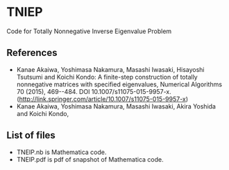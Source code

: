 # TNIEP
Code for Totally Nonnegative Inverse Eigenvalue Problem

## References
- Kanae Akaiwa, Yoshimasa Nakamura, Masashi Iwasaki, Hisayoshi Tsutsumi and Koichi Kondo: A finite-step construction of totally nonnegative matrices with specified eigenvalues, Numerical Algorithms 70 (2015), 469--484. DOI 10.1007/s11075-015-9957-x. (http://link.springer.com/article/10.1007/s11075-015-9957-x)
- Kanae Akaiwa, Yoshimasa Nakamura, Masashi Iwasaki, Akira Yoshida and Koichi Kondo,

## List of files
- TNEIP.nb is Mathematica code.
- TNEIP.pdf is pdf of snapshot of Mathematica code.
